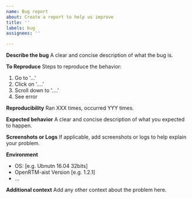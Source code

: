 ```yaml
---
name: Bug report
about: Create a report to help us improve
title: ''
labels: bug
assignees: ''

---
```


**Describe the bug**
A clear and concise description of what the bug is.

**To Reproduce**
Steps to reproduce the behavior:
1. Go to '...'
2. Click on '....'
3. Scroll down to '....'
4. See error

**Reproducibility**
Ran XXX times, occurred YYY times.

**Expected behavior**
A clear and concise description of what you expected to happen.

**Screenshots or Logs**
If applicable, add screenshots or logs to help explain your problem.

**Environment**
 - OS: [e.g. Ubnutn 16.04 32bits]
 - OpenRTM-aist Version [e.g. 1.2.1]
 - ...

**Additional context**
Add any other context about the problem here.
